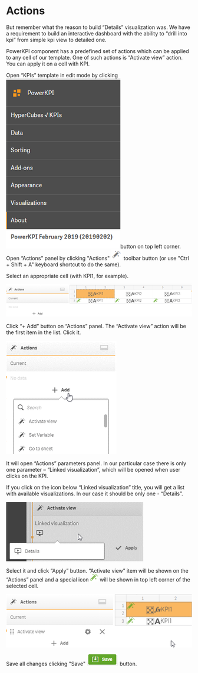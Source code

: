 # Actions

But remember what the reason to build “Details” visualization was. We have a requirement to build an interactive dashboard with the ability to “drill into kpi” from simple kpi view to detailed one.

PowerKPI component has a predefined set of actions which can be applied to any cell of our template. One of such actions is “Activate view” action. You can apply it on a cell with KPI.

Open “KPIs” template in edit mode by clicking ![](../.gitbook/assets/image%20%285%29.png)button on top left corner. Open “Actions” panel by clicking "Actions" ![](../.gitbook/assets/image%20%2860%29.png) toolbar button \(or use "Ctrl + Shift + A" keyboard shortcut to do the same\). 

Select an appropriate cell \(with KPI1, for example\).

![](../.gitbook/assets/tutorial34.png)

Click “+ Add” button on “Actions” panel. The “Activate view” action will be the first item in the list. Click it.

![](../.gitbook/assets/tutorial35.png)

It will open “Actions” parameters panel. In our particular case there is only one parameter – “Linked visualization”, which will be opened when user clicks on the KPI.

If you click on the icon below “Linked visualization” title, you will get a list with available visualizations. In our case it should be only one - “Details”.

![](../.gitbook/assets/tutorial36.png)

Select it and click “Apply” button. “Activate view” item will be shown on the “Actions” panel and a special icon ![](../.gitbook/assets/image%20%2821%29.png) will be shown in top left corner of the selected cell.

![](../.gitbook/assets/tutorial37.png)

Save all changes clicking "Save" ![](../.gitbook/assets/image%20%287%29.png) button.



